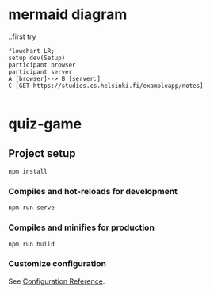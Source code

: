 # mermaid diagram
..first try

```mermaid
flowchart LR;
setup dev(Setup)
participant browser
participant server
A [browser]--> B [server:] 
C [GET https://studies.cs.helsinki.fi/exampleapp/notes]
    
```

# quiz-game

## Project setup
```
npm install
```

### Compiles and hot-reloads for development
```
npm run serve
```

### Compiles and minifies for production
```
npm run build
```

### Customize configuration
See [Configuration Reference](https://cli.vuejs.org/config/).
